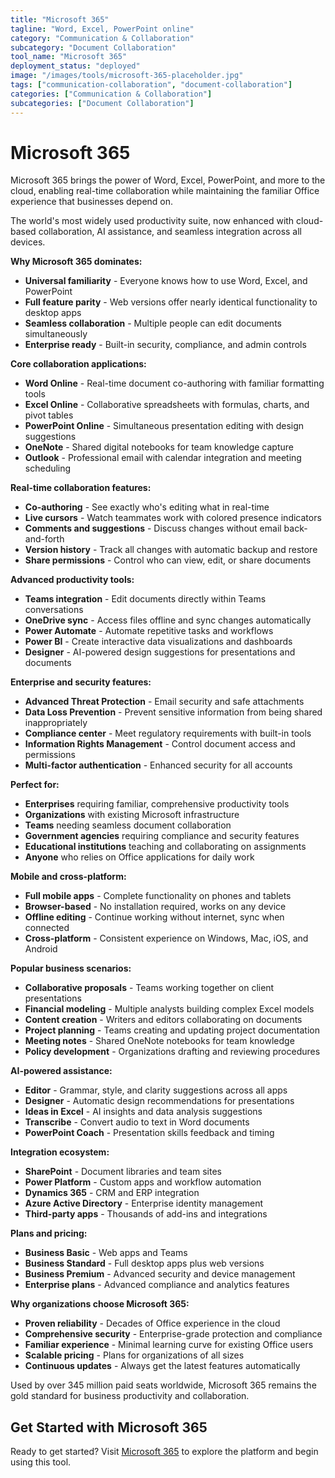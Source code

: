 ```yaml
---
title: "Microsoft 365"
tagline: "Word, Excel, PowerPoint online"
category: "Communication & Collaboration"
subcategory: "Document Collaboration"
tool_name: "Microsoft 365"
deployment_status: "deployed"
image: "/images/tools/microsoft-365-placeholder.jpg"
tags: ["communication-collaboration", "document-collaboration"]
categories: ["Communication & Collaboration"]
subcategories: ["Document Collaboration"]
---
```


# Microsoft 365

Microsoft 365 brings the power of Word, Excel, PowerPoint, and more to the cloud, enabling real-time collaboration while maintaining the familiar Office experience that businesses depend on.

The world's most widely used productivity suite, now enhanced with cloud-based collaboration, AI assistance, and seamless integration across all devices.

**Why Microsoft 365 dominates:**
- **Universal familiarity** - Everyone knows how to use Word, Excel, and PowerPoint
- **Full feature parity** - Web versions offer nearly identical functionality to desktop apps
- **Seamless collaboration** - Multiple people can edit documents simultaneously
- **Enterprise ready** - Built-in security, compliance, and admin controls

**Core collaboration applications:**
- **Word Online** - Real-time document co-authoring with familiar formatting tools
- **Excel Online** - Collaborative spreadsheets with formulas, charts, and pivot tables
- **PowerPoint Online** - Simultaneous presentation editing with design suggestions
- **OneNote** - Shared digital notebooks for team knowledge capture
- **Outlook** - Professional email with calendar integration and meeting scheduling

**Real-time collaboration features:**
- **Co-authoring** - See exactly who's editing what in real-time
- **Live cursors** - Watch teammates work with colored presence indicators
- **Comments and suggestions** - Discuss changes without email back-and-forth
- **Version history** - Track all changes with automatic backup and restore
- **Share permissions** - Control who can view, edit, or share documents

**Advanced productivity tools:**
- **Teams integration** - Edit documents directly within Teams conversations
- **OneDrive sync** - Access files offline and sync changes automatically
- **Power Automate** - Automate repetitive tasks and workflows
- **Power BI** - Create interactive data visualizations and dashboards
- **Designer** - AI-powered design suggestions for presentations and documents

**Enterprise and security features:**
- **Advanced Threat Protection** - Email security and safe attachments
- **Data Loss Prevention** - Prevent sensitive information from being shared inappropriately
- **Compliance center** - Meet regulatory requirements with built-in tools
- **Information Rights Management** - Control document access and permissions
- **Multi-factor authentication** - Enhanced security for all accounts

**Perfect for:**
- **Enterprises** requiring familiar, comprehensive productivity tools
- **Organizations** with existing Microsoft infrastructure
- **Teams** needing seamless document collaboration
- **Government agencies** requiring compliance and security features
- **Educational institutions** teaching and collaborating on assignments
- **Anyone** who relies on Office applications for daily work

**Mobile and cross-platform:**
- **Full mobile apps** - Complete functionality on phones and tablets
- **Browser-based** - No installation required, works on any device
- **Offline editing** - Continue working without internet, sync when connected
- **Cross-platform** - Consistent experience on Windows, Mac, iOS, and Android

**Popular business scenarios:**
- **Collaborative proposals** - Teams working together on client presentations
- **Financial modeling** - Multiple analysts building complex Excel models
- **Content creation** - Writers and editors collaborating on documents
- **Project planning** - Teams creating and updating project documentation
- **Meeting notes** - Shared OneNote notebooks for team knowledge
- **Policy development** - Organizations drafting and reviewing procedures

**AI-powered assistance:**
- **Editor** - Grammar, style, and clarity suggestions across all apps
- **Designer** - Automatic design recommendations for presentations
- **Ideas in Excel** - AI insights and data analysis suggestions
- **Transcribe** - Convert audio to text in Word documents
- **PowerPoint Coach** - Presentation skills feedback and timing

**Integration ecosystem:**
- **SharePoint** - Document libraries and team sites
- **Power Platform** - Custom apps and workflow automation
- **Dynamics 365** - CRM and ERP integration
- **Azure Active Directory** - Enterprise identity management
- **Third-party apps** - Thousands of add-ins and integrations

**Plans and pricing:**
- **Business Basic** - Web apps and Teams
- **Business Standard** - Full desktop apps plus web versions
- **Business Premium** - Advanced security and device management
- **Enterprise plans** - Advanced compliance and analytics features

**Why organizations choose Microsoft 365:**
- **Proven reliability** - Decades of Office experience in the cloud
- **Comprehensive security** - Enterprise-grade protection and compliance
- **Familiar experience** - Minimal learning curve for existing Office users
- **Scalable pricing** - Plans for organizations of all sizes
- **Continuous updates** - Always get the latest features automatically

Used by over 345 million paid seats worldwide, Microsoft 365 remains the gold standard for business productivity and collaboration.

## Get Started with Microsoft 365

Ready to get started? Visit [Microsoft 365](https://www.microsoft.com/microsoft-365) to explore the platform and begin using this tool.